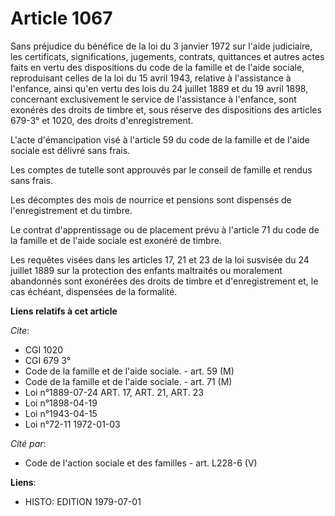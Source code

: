 # Article 1067

Sans préjudice du bénéfice de la loi du 3 janvier 1972 sur l'aide judiciaire, les certificats, significations, jugements,
contrats, quittances et autres actes faits en vertu des dispositions du code de la famille et de l'aide sociale, reproduisant
celles de la loi du 15 avril 1943, relative à l'assistance à l'enfance, ainsi qu'en vertu des lois du 24 juillet 1889 et du
19 avril 1898, concernant exclusivement le service de l'assistance à l'enfance, sont exonérés des droits de timbre et, sous
réserve des dispositions des articles 679-3° et 1020, des droits d'enregistrement.

L'acte d'émancipation visé à l'article 59 du code de la famille et de l'aide sociale est délivré sans frais.

Les comptes de tutelle sont approuvés par le conseil de famille et rendus sans frais.

Les décomptes des mois de nourrice et pensions sont dispensés de l'enregistrement et du timbre.

Le contrat d'apprentissage ou de placement prévu à l'article 71 du code de la famille et de l'aide sociale est exonéré de
timbre.

Les requêtes visées dans les articles 17, 21 et 23 de la loi susvisée du 24 juillet 1889 sur la protection des enfants
maltraités ou moralement abandonnés sont exonérées des droits de timbre et d'enregistrement et, le cas échéant, dispensées de
la formalité.

**Liens relatifs à cet article**

_Cite_:

  - CGI 1020
  - CGI 679 3°
  - Code de la famille et de l'aide sociale. - art. 59 (M)
  - Code de la famille et de l'aide sociale. - art. 71 (M)
  - Loi n°1889-07-24 ART. 17, ART. 21, ART. 23
  - Loi n°1898-04-19
  - Loi n°1943-04-15
  - Loi n°72-11 1972-01-03

_Cité par_:

  - Code de l'action sociale et des familles - art. L228-6 (V)

**Liens**:

  - HISTO: EDITION 1979-07-01
